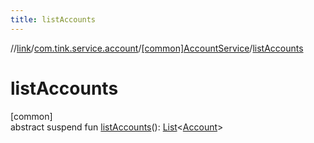```yaml
---
title: listAccounts
---
```

//[link](../../../index.html)/[com.tink.service.account](../index.html)/[[common]AccountService](index.html)/[listAccounts](list-accounts.html)



# listAccounts



[common]\
abstract suspend fun [listAccounts](list-accounts.html)(): [List](https://kotlinlang.org/api/latest/jvm/stdlib/kotlin.collections/-list/index.html)&lt;[Account](../../com.tink.model.account/[common]-account/index.html)&gt;




